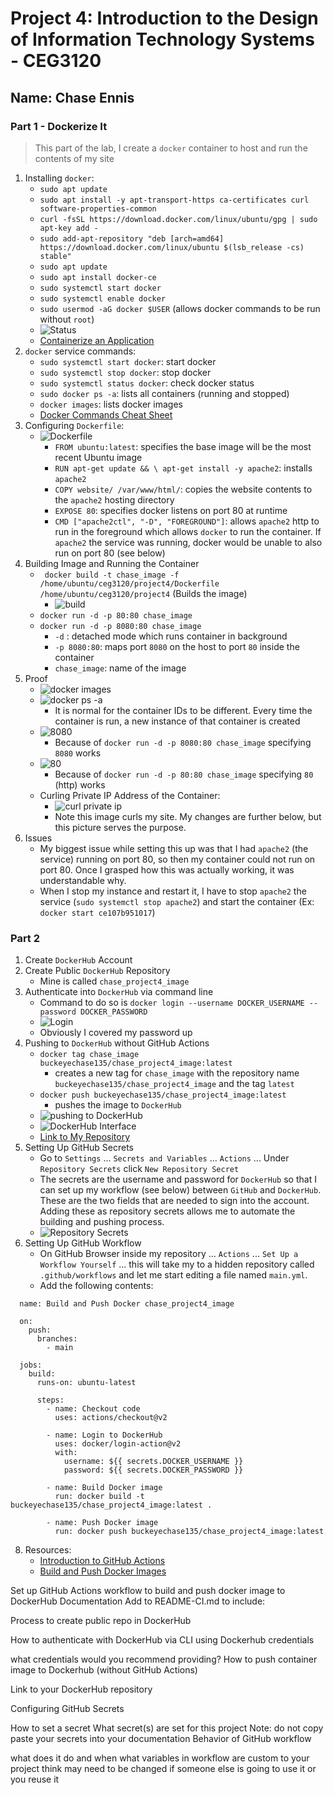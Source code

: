 # Project 4: Introduction to the Design of Information Technology Systems - CEG3120

## Name: Chase Ennis  

### Part 1 - Dockerize It

> This part of the lab, I create a `docker` container to host and run the contents of my site

1. Installing `docker`:
   * `sudo apt update`
   * `sudo apt install -y apt-transport-https ca-certificates curl software-properties-common`
   * `curl -fsSL https://download.docker.com/linux/ubuntu/gpg | sudo apt-key add -`
   * `sudo add-apt-repository "deb [arch=amd64] https://download.docker.com/linux/ubuntu $(lsb_release -cs) stable"`
   * `sudo apt update`
   * `sudo apt install docker-ce`
   * `sudo systemctl start docker`
   * `sudo systemctl enable docker`
   * `sudo usermod -aG docker $USER` (allows docker commands to be run without `root`)
   * ![Status](images/part1/working.png)
   * [Containerize an Application](https://docs.docker.com/get-started/02_our_app/)
2. `docker` service commands:
   * `sudo systemctl start docker`: start docker
   * `sudo systemctl stop docker`: stop docker
   * `sudo systemctl status docker`: check docker status
   * `sudo docker ps -a`: lists all containers (running and stopped)
   * `docker images`: lists docker images
   * [Docker Commands Cheat Sheet](https://www.geeksforgeeks.org/docker-cheat-sheet/)
3. Configuring `Dockerfile`:
   * ![Dockerfile](images/part1/docker.png)
       * `FROM ubuntu:latest`: specifies the base image will be the most recent Ubuntu image
       * `RUN apt-get update && \ apt-get install -y apache2`: installs `apache2`
       * `COPY website/ /var/www/html/`: copies the website contents to the `apache2` hosting directory
       * `EXPOSE 80`: specifies docker listens on port 80 at runtime
       * `CMD ["apache2ctl", "-D", "FOREGROUND"]`: allows `apache2` http to run in the foreground which allows `docker` to run the container. If `apache2` the service was running, docker would be unable to also run on port 80 (see below)
4. Building Image and Running the Container
   * ` docker build -t chase_image -f /home/ubuntu/ceg3120/project4/Dockerfile /home/ubuntu/ceg3120/project4` (Builds the image)
      * ![build](images/part1/building.png)
   * `docker run -d -p 80:80 chase_image`
   * `docker run -d -p 8080:80 chase_image`
      * `-d` : detached mode which runs container in background
      * `-p 8080:80`: maps port `8080` on the host to port `80` inside the container
      * `chase_image`: name of the image
5. Proof
   * ![docker images](images/part1/dockerimages.png)
   * ![docker ps -a](images/part1/dockerpsa.png)
      * It is normal for the container IDs to be different. Every time the container is run, a new instance of that container is created
   * ![8080](images/part1/8080.png)
      * Because of `docker run -d -p 8080:80 chase_image` specifying `8080` works
   * ![80](images/part1/80.png)
      * Because of `docker run -d -p 80:80 chase_image` specifying `80` (http) works
   * Curling Private IP Address of the Container:
      * ![curl private ip](images/part1/curlprivateip.png)
      * Note this image curls my site. My changes are further below, but this picture serves the purpose.
6. Issues
   * My biggest issue while setting this up was that I had `apache2` (the service) running on port 80, so then my container could not run on port 80. Once I grasped how this was actually working, it was understandable why.
   * When I stop my instance and restart it, I have to stop `apache2` the service (`sudo systemctl stop apache2`) and start the container (Ex: `docker start ce107b951017`)

### Part 2 

1. Create `DockerHub` Account
2. Create Public `DockerHub` Repository
   * Mine is called `chase_project4_image`
3. Authenticate into `DockerHub` via command line
   * Command to do so is `docker login --username DOCKER_USERNAME --password DOCKER_PASSWORD`
   * ![Login](images/part2/dockerlogin.png)
   * Obviously I covered my password up
4. Pushing to `DockerHub` without GitHub Actions
   * `docker tag chase_image buckeyechase135/chase_project4_image:latest`
      * creates a new tag for `chase_image` with the repository name `buckeyechase135/chase_project4_image` and the tag `latest`
   * `docker push buckeyechase135/chase_project4_image:latest`
      * pushes the image to `DockerHub`
   * ![pushing to DockerHub](images/part2/push.png)
   * ![DockerHub Interface](images/part2/dockerhub.png)
   * [Link to My Repository](https://hub.docker.com/r/buckeyechase135/chase_project4_image)
5. Setting Up GitHub Secrets
   * Go to `Settings` ... `Secrets and Variables` ... `Actions` ... Under `Repository Secrets` click `New Repository Secret`
   * The secrets are the username and password for `DockerHub` so that I can set up my workflow (see below) between `GitHub` and `DockerHub`. These are the two fields that are needed to sign into the account. Adding these as repository secrets allows me to automate the building and pushing process.
   * ![Repository Secrets](images/part2/secrets.png)
6. Setting Up GitHub Workflow
   * On GitHub Browser inside my repository ... `Actions` ... `Set Up a Workflow Yourself` ... this will take my to a hidden repository called `.github/workflows` and let me start editing a file named `main.yml`.
   * Add the following contents:
  ```
    name: Build and Push Docker chase_project4_image
    
    on:
      push:
        branches:
          - main
    
    jobs:
      build:
        runs-on: ubuntu-latest
    
        steps:
          - name: Checkout code
            uses: actions/checkout@v2
    
          - name: Login to DockerHub
            uses: docker/login-action@v2
            with:
              username: ${{ secrets.DOCKER_USERNAME }}
              password: ${{ secrets.DOCKER_PASSWORD }}
    
          - name: Build Docker image
            run: docker build -t buckeyechase135/chase_project4_image:latest .
    
          - name: Push Docker image
            run: docker push buckeyechase135/chase_project4_image:latest

   ```
8. Resources:
   * [Introduction to GitHub Actions](https://docs.docker.com/build/ci/github-actions/)
   * [Build and Push Docker Images](https://github.com/marketplace/actions/build-and-push-docker-images)



Set up GitHub Actions workflow to build and push docker image to DockerHub
Documentation
Add to README-CI.md to include:

Process to create public repo in DockerHub

How to authenticate with DockerHub via CLI using Dockerhub credentials

what credentials would you recommend providing?
How to push container image to Dockerhub (without GitHub Actions)

Link to your DockerHub repository

Configuring GitHub Secrets

How to set a secret
What secret(s) are set for this project
Note: do not copy paste your secrets into your documentation
Behavior of GitHub workflow

what does it do and when
what variables in workflow are custom to your project
think may need to be changed if someone else is going to use it or you reuse it

